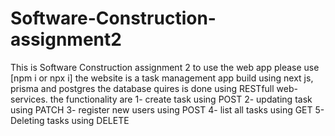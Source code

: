 # Software-Construction-assignment2

This is Software Construction assignment 2
to use the web app please use [npm i or npx i]
the website is a task management app build using next js, prisma and postgres the database quires is done using RESTfull web-services.
the functionality are
1- create task using POST
2- updating task using PATCH
3- register new users using POST
4- list all tasks using GET
5- Deleting tasks using DELETE
